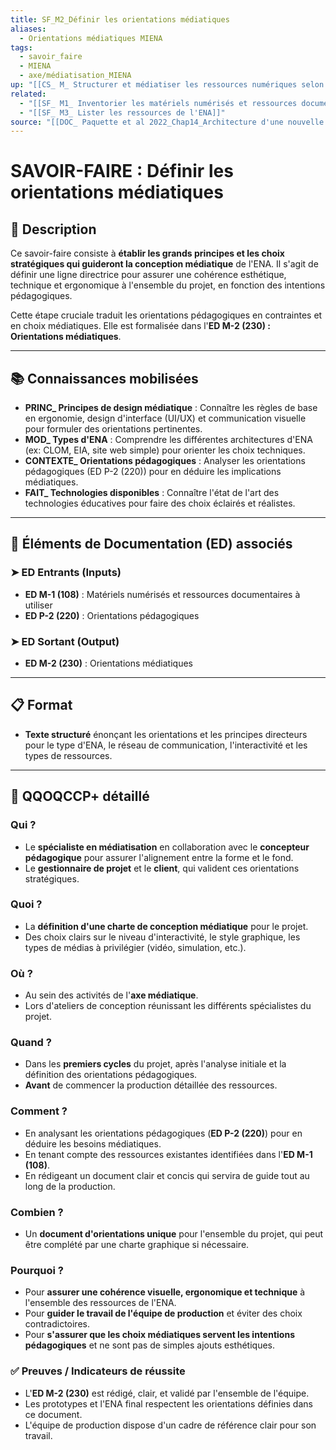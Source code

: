 ```yaml
---
title: SF_M2_Définir les orientations médiatiques
aliases:
  - Orientations médiatiques MIENA
tags:
  - savoir_faire
  - MIENA
  - axe/médiatisation_MIENA
up: "[[CS_ M_ Structurer et médiatiser les ressources numériques selon les objectifs pédagogiques et les besoins des apprenants]]"
related:
  - "[[SF_ M1_ Inventorier les matériels numérisés et ressources documentaires]]"
  - "[[SF_ M3_ Lister les ressources de l'ENA]]"
source: "[[DOC_ Paquette et al 2022_Chap14_Architecture d'une nouvelle méthode d'ingénierie des ENA_ MIENA]]"
---
```


# SAVOIR-FAIRE : Définir les orientations médiatiques

## 📌 Description
Ce savoir-faire consiste à **établir les grands principes et les choix stratégiques qui guideront la conception médiatique** de l'ENA. Il s'agit de définir une ligne directrice pour assurer une cohérence esthétique, technique et ergonomique à l'ensemble du projet, en fonction des intentions pédagogiques.

Cette étape cruciale traduit les orientations pédagogiques en contraintes et en choix médiatiques. Elle est formalisée dans l'**ED M-2 (230) : Orientations médiatiques**.

---
## 📚 Connaissances mobilisées

- **PRINC_ Principes de design médiatique** : Connaître les règles de base en ergonomie, design d'interface (UI/UX) et communication visuelle pour formuler des orientations pertinentes.
- **MOD_ Types d'ENA** : Comprendre les différentes architectures d'ENA (ex: CLOM, EIA, site web simple) pour orienter les choix techniques.
- **CONTEXTE_ Orientations pédagogiques** : Analyser les orientations pédagogiques (ED P-2 (220)) pour en déduire les implications médiatiques.
- **FAIT_ Technologies disponibles** : Connaître l'état de l'art des technologies éducatives pour faire des choix éclairés et réalistes.

---
## 🔄 Éléments de Documentation (ED) associés

### ➤ ED Entrants (Inputs)
* **ED M-1 (108)** : Matériels numérisés et ressources documentaires à utiliser
* **ED P-2 (220)** : Orientations pédagogiques

### ➤ ED Sortant (Output)
* **ED M-2 (230)** : Orientations médiatiques

---
## 📋 Format
- **Texte structuré** énonçant les orientations et les principes directeurs pour le type d'ENA, le réseau de communication, l'interactivité et les types de ressources.

---

## 🔎 QQOQCCP+ détaillé

### Qui ?
- Le **spécialiste en médiatisation** en collaboration avec le **concepteur pédagogique** pour assurer l'alignement entre la forme et le fond.
- Le **gestionnaire de projet** et le **client**, qui valident ces orientations stratégiques.

### Quoi ?
- La **définition d'une charte de conception médiatique** pour le projet.
- Des choix clairs sur le niveau d'interactivité, le style graphique, les types de médias à privilégier (vidéo, simulation, etc.).

### Où ?
- Au sein des activités de l'**axe médiatique**.
- Lors d'ateliers de conception réunissant les différents spécialistes du projet.

### Quand ?
- Dans les **premiers cycles** du projet, après l'analyse initiale et la définition des orientations pédagogiques.
- **Avant** de commencer la production détaillée des ressources.

### Comment ?
- En analysant les orientations pédagogiques (**ED P-2 (220)**) pour en déduire les besoins médiatiques.
- En tenant compte des ressources existantes identifiées dans l'**ED M-1 (108)**.
- En rédigeant un document clair et concis qui servira de guide tout au long de la production.

### Combien ?
- Un **document d'orientations unique** pour l'ensemble du projet, qui peut être complété par une charte graphique si nécessaire.

### Pourquoi ?
- Pour **assurer une cohérence visuelle, ergonomique et technique** à l'ensemble des ressources de l'ENA.
- Pour **guider le travail de l'équipe de production** et éviter des choix contradictoires.
- Pour **s'assurer que les choix médiatiques servent les intentions pédagogiques** et ne sont pas de simples ajouts esthétiques.

### ✅ Preuves / Indicateurs de réussite
- L'**ED M-2 (230)** est rédigé, clair, et validé par l'ensemble de l'équipe.
- Les prototypes et l'ENA final respectent les orientations définies dans ce document.
- L'équipe de production dispose d'un cadre de référence clair pour son travail.